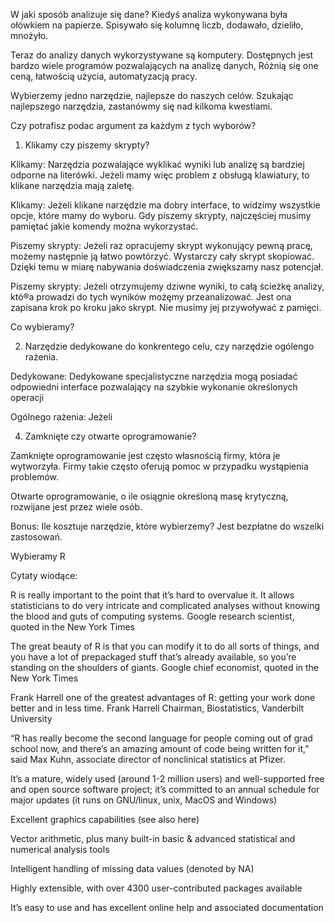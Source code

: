 W jaki sposób analizuje się dane?
Kiedyś analiza wykonywana była ołówkiem na papierze.
Spisywało się kolumnę liczb, dodawało, dzieliło, mnożyło.

Teraz do analizy danych wykorzystywane są komputery.
Dostępnych jest bardzo wiele programów pozwalających na analizę danych,
Różnią się one ceną, łatwością użycia, automatyzacją pracy.

Wybierzemy jedno narzędzie, najlepsze do naszych celów.
Szukając najlepszego narzędzia, zastanówmy się nad kilkoma kwestiami.


Czy potrafisz podac argument za każdym z tych wyborów?

1. Klikamy czy piszemy skrypty?

Klikamy: Narzędzia pozwalające wyklikać wyniki lub analizę są bardziej odporne na literówki. Jeżeli mamy więc problem z obsługą klawiatury, to klikane narzędzia mają zaletę.

Klikamy: Jeżeli klikane narzędzie ma dobry interface, to widzimy wszystkie opcje, które mamy do wyboru. Gdy piszemy skrypty, najczęściej musimy pamiętać jakie komendy można wykorzystać.

Piszemy skrypty: Jeżeli raz opracujemy skrypt wykonujący pewną pracę, możemy następnie ją łatwo powtórzyć. Wystarczy cały skrypt skopiować. Dzięki temu w miarę nabywania doświadczenia zwiększamy nasz potencjał.

Piszemy skrypty: Jeżeli otrzymujemy dziwne wyniki, to całą ścieżkę analizy, któ®a prowadzi do tych wyników możęmy przeanalizować. Jest ona zapisana krok po kroku jako skrypt. Nie musimy jej przywoływać z pamięci.

Co wybieramy?


2. Narzędzie dedykowane do konkrentego celu, czy narzędzie ogólengo rażenia.

Dedykowane: Dedykowane specjalistyczne narzędzia mogą posiadać odpowiedni interface pozwalający na szybkie wykonanie określonych operacji

Ogólnego rażenia: Jeżeli 



4. Zamknięte czy otwarte oprogramowanie?

Zamknięte oprogramowanie jest często własnością firmy, która je wytworzyła. 
Firmy takie często oferują pomoc w przypadku wystąpienia problemów.

Otwarte oprogramowanie, o ile osiągnie określoną masę krytyczną, rozwijane jest przez wiele osób.


Bonus: Ile kosztuje narzędzie, które wybierzemy?
Jest bezpłatne do wszelki zastosowań.



Wybieramy R









Cytaty wiodące:

R is really important to the point that it’s hard to overvalue it. It allows statisticians to do very intricate and complicated analyses without knowing the blood and guts of computing systems. Google research scientist, quoted in the New York Times

The great beauty of R is that you can modify it to do all sorts of things, and you have a lot of prepackaged stuff that’s already available, so you’re standing on the shoulders of giants. Google chief economist, quoted in the New York Times

Frank Harrell 
one of the greatest advantages of R: getting your work done better and in less time.
Frank Harrell
Chairman, Biostatistics, Vanderbilt University


“R has really become the second language for people coming out of grad school now, and there’s an amazing amount of code being written for it,” said Max Kuhn, associate director of nonclinical statistics at Pfizer.


It’s a mature, widely used (around 1-2 million users) and well-supported free and open source software project; it’s committed to an annual schedule for major updates (it runs on GNU/linux, unix, MacOS and Windows)

Excellent graphics capabilities (see also here)

Vector arithmetic, plus many built-in basic & advanced statistical and numerical analysis tools

Intelligent handling of missing data values (denoted by NA)

Highly extensible, with over 4300 user-contributed packages available

It’s easy to use and has excellent online help and associated documentation




